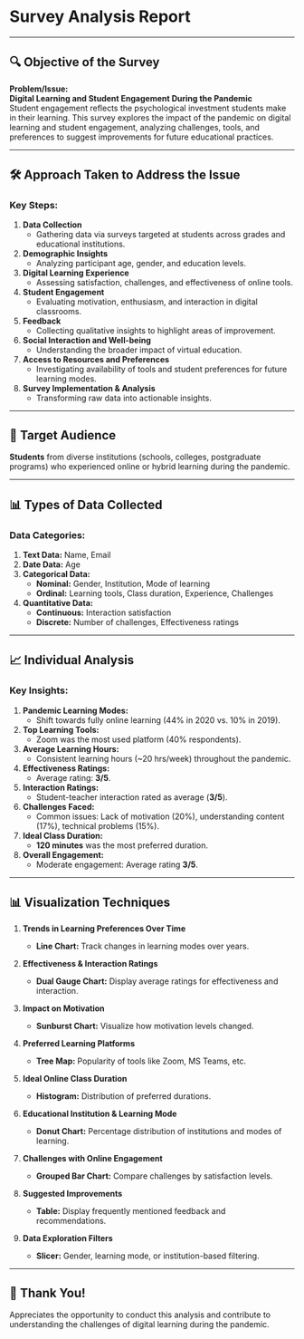 # Survey Analysis Report

---
## 🔍 Objective of the Survey

**Problem/Issue:**  
**Digital Learning and Student Engagement During the Pandemic**  
Student engagement reflects the psychological investment students make in their learning. This survey explores the impact of the pandemic on digital learning and student engagement, analyzing challenges, tools, and preferences to suggest improvements for future educational practices.

---

## 🛠️ Approach Taken to Address the Issue
### Key Steps:
1. **Data Collection**  
   - Gathering data via surveys targeted at students across grades and educational institutions.
2. **Demographic Insights**  
   - Analyzing participant age, gender, and education levels.
3. **Digital Learning Experience**  
   - Assessing satisfaction, challenges, and effectiveness of online tools.
4. **Student Engagement**  
   - Evaluating motivation, enthusiasm, and interaction in digital classrooms.
5. **Feedback**  
   - Collecting qualitative insights to highlight areas of improvement.
6. **Social Interaction and Well-being**  
   - Understanding the broader impact of virtual education.
7. **Access to Resources and Preferences**  
   - Investigating availability of tools and student preferences for future learning modes.
8. **Survey Implementation & Analysis**  
   - Transforming raw data into actionable insights.

---

## 🎯 Target Audience
**Students** from diverse institutions (schools, colleges, postgraduate programs) who experienced online or hybrid learning during the pandemic.

---

## 📊 Types of Data Collected
### **Data Categories:**
1. **Text Data:** Name, Email  
2. **Date Data:** Age  
3. **Categorical Data:**  
   - **Nominal:** Gender, Institution, Mode of learning  
   - **Ordinal:** Learning tools, Class duration, Experience, Challenges  
4. **Quantitative Data:**  
   - **Continuous:** Interaction satisfaction  
   - **Discrete:** Number of challenges, Effectiveness ratings  

---

## 📈 Individual Analysis
### Key Insights:
1. **Pandemic Learning Modes:**  
   - Shift towards fully online learning (44% in 2020 vs. 10% in 2019).
2. **Top Learning Tools:**  
   - Zoom was the most used platform (40% respondents).  
3. **Average Learning Hours:**  
   - Consistent learning hours (~20 hrs/week) throughout the pandemic.  
4. **Effectiveness Ratings:**  
   - Average rating: **3/5**.  
5. **Interaction Ratings:**  
   - Student-teacher interaction rated as average (**3/5**).  
6. **Challenges Faced:**  
   - Common issues: Lack of motivation (20%), understanding content (17%), technical problems (15%).  
7. **Ideal Class Duration:**  
   - **120 minutes** was the most preferred duration.  
8. **Overall Engagement:**  
   - Moderate engagement: Average rating **3/5**.  

---

## 📊 Visualization Techniques

1. **Trends in Learning Preferences Over Time**  
   - **Line Chart:** Track changes in learning modes over years.  

2. **Effectiveness & Interaction Ratings**  
   - **Dual Gauge Chart:** Display average ratings for effectiveness and interaction.  

3. **Impact on Motivation**  
   - **Sunburst Chart:** Visualize how motivation levels changed.  

4. **Preferred Learning Platforms**  
   - **Tree Map:** Popularity of tools like Zoom, MS Teams, etc.  

5. **Ideal Online Class Duration**  
   - **Histogram:** Distribution of preferred durations.  

6. **Educational Institution & Learning Mode**  
   - **Donut Chart:** Percentage distribution of institutions and modes of learning.  

7. **Challenges with Online Engagement**  
   - **Grouped Bar Chart:** Compare challenges by satisfaction levels.  

8. **Suggested Improvements**  
   - **Table:** Display frequently mentioned feedback and recommendations.  

9. **Data Exploration Filters**  
   - **Slicer:** Gender, learning mode, or institution-based filtering.

---

## 🙏 Thank You!  
Appreciates the opportunity to conduct this analysis and contribute to understanding the challenges of digital learning during the pandemic.
